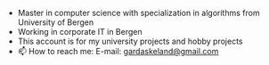 - Master in computer science with specialization in algorithms from University of Bergen
- Working in corporate IT in Bergen
- This account is for my university projects and hobby projects
- 📫 How to reach me: E-mail: gardaskeland@gmail.com

<!---
gardaskeland/gardaskeland is a ✨ special ✨ repository because its `README.md` (this file) appears on your GitHub profile.
You can click the Preview link to take a look at your changes.
--->
